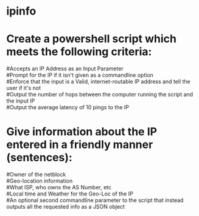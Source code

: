 # ipinfo

# Create a powershell script which meets the following criteria:
#Accepts an IP Address as an Input Parameter<br/>
#Prompt for the IP if it isn't given as a commandline option<br/>
#Enforce that the input is a Valid, internet-routable IP address and tell the user if it's not<br/>
#Output the number of hops between the computer running the script and the input IP<br/>
#Output the average latency of 10 pings to the IP<br/>
# Give information about the IP entered in a friendly manner (sentences):
#Owner of the netblock<br/>
#Geo-location information<br/>
#What ISP, who owns the AS Number, etc<br/>
#Local time and Weather for the Geo-Loc of the IP<br/>
#An optional second commandline parameter to the script that instead outputs all the requested info as a JSON object
